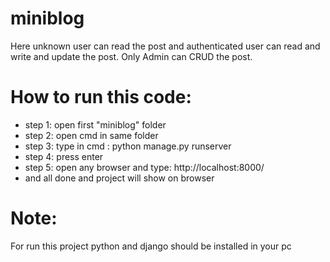 # miniblog
Here unknown user can read the post and authenticated user can read and write and update the post. Only Admin can CRUD the post.
# How to run this code:
  * step 1: open first "miniblog" folder
  * step 2: open cmd in same folder
  * step 3: type in cmd :
            python manage.py runserver 
  * step 4: press enter
  * step 5: open any browser and type:
            http://localhost:8000/
  * and all done and project will show on browser
  # Note: 
  For run this project python and django should be installed in your pc
            
